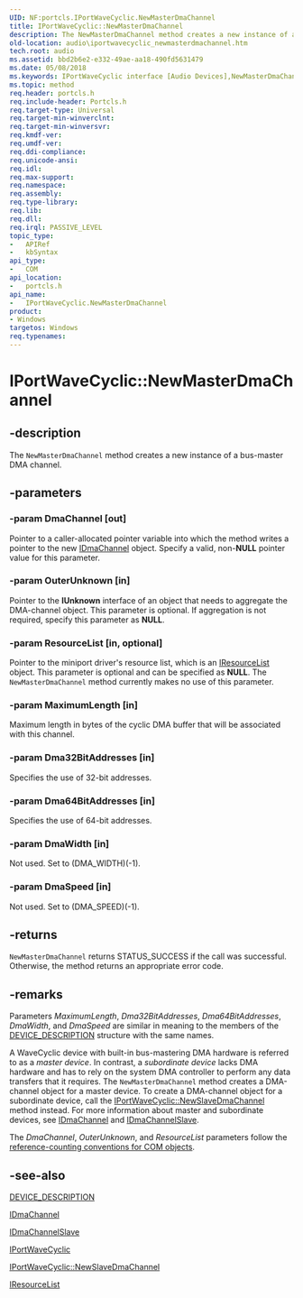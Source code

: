 ```yaml
---
UID: NF:portcls.IPortWaveCyclic.NewMasterDmaChannel
title: IPortWaveCyclic::NewMasterDmaChannel
description: The NewMasterDmaChannel method creates a new instance of a bus-master DMA channel.
old-location: audio\iportwavecyclic_newmasterdmachannel.htm
tech.root: audio
ms.assetid: bbd2b6e2-e332-49ae-aa18-490fd5631479
ms.date: 05/08/2018
ms.keywords: IPortWaveCyclic interface [Audio Devices],NewMasterDmaChannel method, IPortWaveCyclic.NewMasterDmaChannel, IPortWaveCyclic::NewMasterDmaChannel, NewMasterDmaChannel, NewMasterDmaChannel method [Audio Devices], NewMasterDmaChannel method [Audio Devices],IPortWaveCyclic interface, audio.iportwavecyclic_newmasterdmachannel, audmp-routines_831f81bd-545d-47e5-ae1a-8ecaa631497c.xml, portcls/IPortWaveCyclic::NewMasterDmaChannel
ms.topic: method
req.header: portcls.h
req.include-header: Portcls.h
req.target-type: Universal
req.target-min-winverclnt: 
req.target-min-winversvr: 
req.kmdf-ver: 
req.umdf-ver: 
req.ddi-compliance: 
req.unicode-ansi: 
req.idl: 
req.max-support: 
req.namespace: 
req.assembly: 
req.type-library: 
req.lib: 
req.dll: 
req.irql: PASSIVE_LEVEL
topic_type:
-	APIRef
-	kbSyntax
api_type:
-	COM
api_location:
-	portcls.h
api_name:
-	IPortWaveCyclic.NewMasterDmaChannel
product:
- Windows
targetos: Windows
req.typenames: 
---
```


# IPortWaveCyclic::NewMasterDmaChannel


## -description


The <code>NewMasterDmaChannel</code> method creates a new instance of a bus-master DMA channel.


## -parameters




### -param DmaChannel [out]

Pointer to a caller-allocated pointer variable into which the method writes a pointer to the new <a href="https://msdn.microsoft.com/library/windows/hardware/ff536547">IDmaChannel</a> object. Specify a valid, non-<b>NULL</b> pointer value for this parameter.


### -param OuterUnknown [in]

Pointer to the <b>IUnknown</b> interface of an object that needs to aggregate the DMA-channel object. This parameter is optional. If aggregation is not required, specify this parameter as <b>NULL</b>.


### -param ResourceList [in, optional]

Pointer to the miniport driver's resource list, which is an <a href="https://msdn.microsoft.com/library/windows/hardware/ff536976">IResourceList</a> object. This parameter is optional and can be specified as <b>NULL</b>. The <code>NewMasterDmaChannel</code> method currently makes no use of this parameter.


### -param MaximumLength [in]

Maximum length in bytes of the cyclic DMA buffer that will be associated with this channel.


### -param Dma32BitAddresses [in]

Specifies the use of 32-bit addresses.


### -param Dma64BitAddresses [in]

Specifies the use of 64-bit addresses.


### -param DmaWidth [in]

Not used. Set to (DMA_WIDTH)(-1).


### -param DmaSpeed [in]

Not used. Set to (DMA_SPEED)(-1).


## -returns



<code>NewMasterDmaChannel</code> returns STATUS_SUCCESS if the call was successful. Otherwise, the method returns an appropriate error code.




## -remarks



Parameters <i>MaximumLength</i>, <i>Dma32BitAddresses</i>, <i>Dma64BitAddresses</i>, <i>DmaWidth</i>, and <i>DmaSpeed</i> are similar in meaning to the members of the <a href="https://msdn.microsoft.com/library/windows/hardware/ff543107">DEVICE_DESCRIPTION</a> structure with the same names.

A WaveCyclic device with built-in bus-mastering DMA hardware is referred to as a <i>master device</i>. In contrast, a <i>subordinate device</i> lacks DMA hardware and has to rely on the system DMA controller to perform any data transfers that it requires. The <code>NewMasterDmaChannel</code> method creates a DMA-channel object for a master device. To create a DMA-channel object for a subordinate device, call the <a href="https://msdn.microsoft.com/library/windows/hardware/ff536902">IPortWaveCyclic::NewSlaveDmaChannel</a> method instead. For more information about master and subordinate devices, see <a href="https://msdn.microsoft.com/library/windows/hardware/ff536547">IDmaChannel</a> and <a href="https://msdn.microsoft.com/library/windows/hardware/ff536548">IDmaChannelSlave</a>.

The <i>DmaChannel</i>, <i>OuterUnknown</i>, and <i>ResourceList</i> parameters follow the <a href="https://msdn.microsoft.com/e6b19110-37e2-4d23-a528-6393c12ab650">reference-counting conventions for COM objects</a>.




## -see-also




<a href="https://msdn.microsoft.com/library/windows/hardware/ff543107">DEVICE_DESCRIPTION</a>



<a href="https://msdn.microsoft.com/library/windows/hardware/ff536547">IDmaChannel</a>



<a href="https://msdn.microsoft.com/library/windows/hardware/ff536548">IDmaChannelSlave</a>



<a href="https://msdn.microsoft.com/library/windows/hardware/ff536899">IPortWaveCyclic</a>



<a href="https://msdn.microsoft.com/library/windows/hardware/ff536902">IPortWaveCyclic::NewSlaveDmaChannel</a>



<a href="https://msdn.microsoft.com/library/windows/hardware/ff536976">IResourceList</a>
 

 

